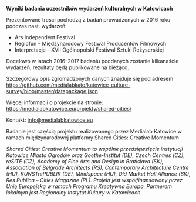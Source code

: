 **Wyniki badania uczestników wydarzeń kulturalnych w Katowicach**

Prezentowane treści pochodzą z badań prowadzonych w 2016 roku podczas nast. wydarzeń: 
- Ars Independent Festival
- Regiofun – Międzynarodowy Festiwal Producentów Filmowych
- Interpretacje – XVII Ogólnopolski Festiwal Sztuki Reżyserskiej

Docelowo w latach 2016–2017 badaniu poddanych zostanie kilkanaście wydarzeń, rezultaty będą publikowane na bieżąco.

Szczegółowy opis zgromadzonych danych znajduje się pod adresem https://github.com/medialabkato/katowice-culture-survey/blob/master/datapackage.json

Więcej informacji o projekcie na stronie: 
https://medialabkatowice.eu/projekty/shared-cities/

Kontakt: info@medialabkatowice.eu

Badanie jest częścią projektu realizowanego przez Medialab Katowice w ramach międzynarodowej platformy Shared Cities: Creative Momentum

*Shared Cities: Creative Momentum to wspólne przedsięwzięcie instytucji Katowice Miasto Ogrodów oraz Goethe-Institut (DE), Czech Centres (CZ), reSITE (CZ), Academy of Fine Arts and Design in Bratislava (SK), Association of Belgrade Architects (RS), Contemporary Architecture Centre (HU), KUNSTrePUBLIK (DE), Mindspace (HU), Old Market Hall Alliance (SK), Res Publica – Cities Magazine (PL). Projekt jest współfinansowany przez Unię Europejską w ramach Programu Kreatywna Europa. Partnerem lokalnym jest Regionalny Instytut Kultury w Katowicach.*
